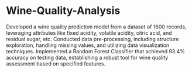 # Wine-Quality-Analysis
Developed a wine quality prediction model from a dataset of 1600 records, leveraging attributes like fixed acidity, volatile acidity, citric acid, and residual sugar, etc. Conducted data pre-processing, including structure exploration, handling missing values, and utilizing data visualization techniques. Implemented a Random Forest Classifier that achieved 93.4% accuracy on testing data, establishing a robust tool for wine quality assessment based on specified features.
